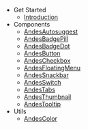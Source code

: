 - Get Started
  * [Introduction](/)
- Components
  * [AndesAutosuggest](/autosuggest/AndesAutosuggest.md)
  * [AndesBadgePill](/badge/AndesBadgePill.md)
  * [AndesBadgeDot](/badge/AndesBadgeDot.md)
  * [AndesButton](/button/AndesButton.md)
  * [AndesCheckbox](/checkbox/AndesCheckbox.md)
  * [AndesFloatingMenu](/floatingmenu/AndesFloatingMenu.md)
  * [AndesSnackbar](/snackbar/AndesSnackbar.md)
  * [AndesSwitch](/switch/AndesSwitch.md)
  * [AndesTabs](/tabs/AndesTabs.md)
  * [AndesThumbnail](/thumbnail/AndesThumbnail.md)
  * [AndesTooltip](/tooltip/AndesTooltip.md)
- Utils
  * [AndesColor](/color/AndesColor.md)